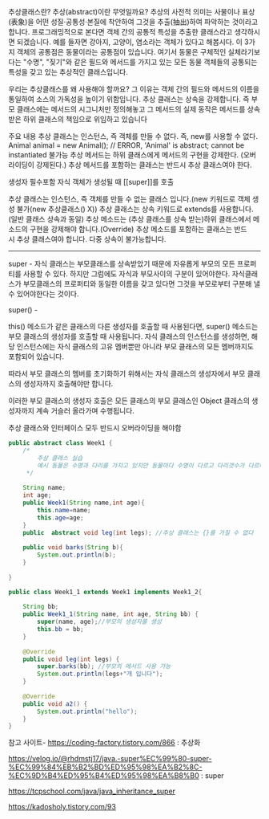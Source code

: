 추상클래스란?
추상(abstract)이란 무엇일까요? 추상의 사전적 의미는 사물이나 표상(表象)을 어떤 성질·공통성·본질에 착안하여 그것을 추출(抽出)하여 파악하는 것이라고 합니다. 프로그래밍적으로 본다면 객체 간의 공통적 특성을 추출한 클래스라고 생각하시면 되겠습니다. 예를 들자면 강아지, 고양이, 염소라는 객체가 있다고 해봅시다. 이 3가지 객체의 공통점은 동물이라는 공통점이 있습니다. 여기서 동물은 구체적인 실체라기보다는 "수명", "짖기"와 같은 필드와 메서드를 가지고 있는 모든 동물 객체들의 공통되는 특성을 갖고 있는 추상적인 클래스입니다. 


우리는 추상클래스를 왜 사용해야 할까요? 그 이유는 객체 간의 필드와 메서드의 이름을 통일하여 소스의 가독성을 높이기 위함입니다. 추상 클래스는 상속을 강제합니다. 즉 부모 클래스에는 메서드의 시그니처만 정의해놓고 그 메서드의 실제 동작은 메서드를 상속받은 하위 클래스의 책임으로 위임하고 있습니다

주요 내용
추상 클래스는 인스턴스, 즉 객체를 만들 수 없다. 즉, new를 사용할 수 없다.
Animal animal = new Animal(); // ERROR, 'Animal' is abstract; cannot be instantiated 불가능
추상 메서드는 하위 클래스에게 메서드의 구현을 강제한다. (오버 라이딩이 강제된다.)
추상 메서드를 포함하는 클래스는 반드시 추상 클래스여야 한다.

생성자 필수포함
자식 객체가 생성될 때 [[super]]를 호출

추상 클래스는 인스턴스, 즉 객체를 만들 수 없는 클래스 입니다.(new 키워드로 객체 생성 불가(new 추상클래스() X))
추상 클래스는 상속 키워드로 extends를 사용합니다.(일반 클래스 상속과 동일)
추상 메소드는 (추상 클래스를 상속 받는)하위 클래스에서 메소드의 구현을 강제해야 합니다.(Override)
추상 메소드를 포함하는 클래스는 반드시 추상 클래스여야 합니다.
다중 상속이 불가능합니다.

---


super - 
자식 클래스는 부모클래스를 상속받았기 때문에 자유롭게 부모의 모든 프로퍼티를 사용할 수 있다. 하지만 그럼에도 자식과 부모사이의 구분이 있어야한다. 자식클래스가 부모클래스의 프로퍼티와 동일한 이름을 갖고 있다면 그것을 부모로부터 구분해 낼 수 있어야한다는 것이다.

super() -

this() 메소드가 같은 클래스의 다른 생성자를 호출할 때 사용된다면, super() 메소드는 부모 클래스의 생성자를 호출할 때 사용됩니다.
자식 클래스의 인스턴스를 생성하면, 해당 인스턴스에는 자식 클래스의 고유 멤버뿐만 아니라 부모 클래스의 모든 멤버까지도 포함되어 있습니다.

따라서 부모 클래스의 멤버를 초기화하기 위해서는 자식 클래스의 생성자에서 부모 클래스의 생성자까지 호출해야만 합니다.

이러한 부모 클래스의 생성자 호출은 모든 클래스의 부모 클래스인 Object 클래스의 생성자까지 계속 거슬러 올라가며 수행됩니다.

추상 클래스와 인터페이스 모두 반드시 오버라이딩을 해야함

```java
public abstract class Week1 {  
    /*  
        추상 클래스 실습  
        예시 동물은 수명과 다리를 가지고 있지만 동물마다 수명이 다르고 다리갯수가 다르다  
     */  
  
    String name;  
    int age;  
    public Week1(String name,int age){  
        this.name=name;  
        this.age=age;  
    }  
    public  abstract void leg(int legs); //추상 클래스는 {}를 가질 수 없다  
  
    public void barks(String b){  
        System.out.println(b);  
    }  
  
}

```





```java
public class Week1_1 extends Week1 implements Week1_2{  
  
    String bb;  
    public Week1_1(String name, int age, String bb) {  
        super(name, age);//부모의 생성자를 생성  
        this.bb = bb;  
    }  
  
    @Override  
    public void leg(int legs) {  
        super.barks(bb); //부모의 메서드 사용 가능  
        System.out.println(legs+"개 입니다");  
    }  
  
    @Override  
    public void a2() {  
        System.out.println("hello");  
    }  
}
```



참고 사이트- https://coding-factory.tistory.com/866 : 추상화


https://velog.io/@rhdmstj17/java.-super%EC%99%80-super-%EC%99%84%EB%B2%BD%ED%95%98%EA%B2%8C-%EC%9D%B4%ED%95%B4%ED%95%98%EA%B8%B0   : super

https://tcpschool.com/java/java_inheritance_super

https://kadosholy.tistory.com/93







